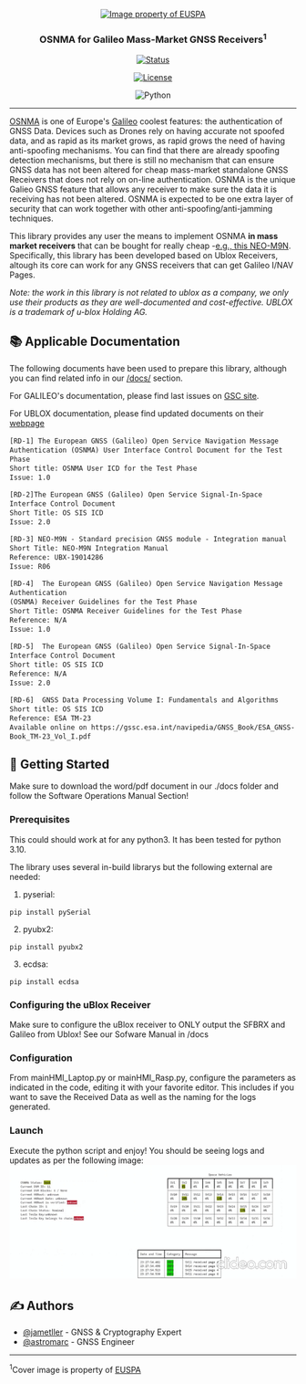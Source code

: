 <p align="center">
  <a href="" rel="noopener">
 <img width=500px height=300px src="https://www.euspa.europa.eu/sites/default/files/styles/news_640x480_retinafy/public/files/content/news/images/home/osnma-news.jpg?itok=2u1UslSa" alt="Image property of EUSPA"></a>
</p>

<h3 align="center">OSNMA for Galileo Mass-Market GNSS Receivers<sup>1</sup></h3>

<div align="center">

[![Status](https://img.shields.io/badge/status-In_progress-success.svg)]()

[![License](https://img.shields.io/badge/license-MIT-blue.svg)](/LICENSE)

![Python](https://img.shields.io/badge/python-3670A0?style=for-the-badge&logo=python&logoColor=ffdd54)

</div>

---


[OSNMA](https://gssc.esa.int/navipedia/index.php/Galileo_Open_Service_Navigation_Message_Authentication) is one of Europe's [Galileo](https://www.euspa.europa.eu/european-space/galileo/What-Galileo) coolest features: the authentication of GNSS Data. Devices such as Drones rely on having accurate not spoofed data, and as rapid as its market grows, as rapid grows the need of having anti-spoofing mechanisms.
You can find that there are already spoofing detection mechanisms,  but there is still no mechanism that can ensure GNSS data has not been altered for cheap mass-market standalone GNSS Receivers that does not rely on on-line authentication.
OSNMA is the unique Galieo GNSS feature that allows any receiver to make sure the data it is receiving has not been altered. OSNMA is expected to be one extra layer of security that can work together with other anti-spoofing/anti-jamming techniques.

This library provides any user the means to implement OSNMA **in mass market receivers** that can be bought for really cheap -[e.g., this NEO-M9N](https://www.mikroe.com/gnss-7-click). Specifically, this library has been developed based on Ublox Receivers, altough its core can work for any GNSS receivers that can get Galileo I/NAV Pages.

*Note: the work in this library is not related to ublox as a company, we only use their products as they are well-documented and cost-effective. UBLOX is a trademark of u-blox Holding AG.*
## 📚 Applicable Documentation <a name = "about"></a>

The following documents have been used to prepare this library, although you can find related info in our [/docs/](https://github.com/astromarc/osnmaPython/tree/master/docs) section.

For GALILEO's documentation, please find last issues on [GSC site](https://www.gsc-europa.eu/electronic-library/programme-reference-documents).

For UBLOX documentation, please find updated documents on their [webpage](https://www.u-blox.com/en/product-resources)

```
[RD-1] The European GNSS (Galileo) Open Service Navigation Message Authentication (OSNMA) User Interface Control Document for the Test Phase 
Short title: OSNMA User ICD for the Test Phase
Issue: 1.0
```
```
[RD-2]The European GNSS (Galileo) Open Service Signal-In-Space Interface Control Document
Short Title: OS SIS ICD
Issue: 2.0
```
```
[RD-3] NEO-M9N - Standard precision GNSS module - Integration manual
Short Title: NEO-M9N Integration Manual
Reference: UBX-19014286
Issue: R06
```
```
[RD-4]	The European GNSS (Galileo) Open Service Navigation Message Authentication
(OSNMA) Receiver Guidelines for the Test Phase
Short Title: OSNMA Receiver Guidelines for the Test Phase
Reference: N/A
Issue: 1.0
```
```
[RD-5]	The European GNSS (Galileo) Open Service Signal-In-Space Interface Control Document
Short title: OS SIS ICD
Reference: N/A
Issue: 2.0
```
```
[RD-6]	GNSS Data Processing Volume I: Fundamentals and Algorithms
Short title: OS SIS ICD
Reference: ESA TM-23
Available online on https://gssc.esa.int/navipedia/GNSS_Book/ESA_GNSS-Book_TM-23_Vol_I.pdf
```


## 🏁 Getting Started <a name = "getting_started"></a>

Make sure to download the word/pdf document in our ./docs folder and follow the Software Operations Manual Section!


### Prerequisites

This could should work at for any python3. It has been tested for python 3.10.

The library uses several in-build librarys but the following external are needed:

1. pyserial:
```
pip install pySerial  
```
2. pyubx2:
```
pip install pyubx2 
```
3. ecdsa:
```
pip install ecdsa 
```
### Configuring the uBlox Receiver

Make sure to configure the uBlox receiver to ONLY output the SFBRX and Galileo from Ublox! See our Sofware Manual in /docs

### Configuration

From mainHMI_Laptop.py or mainHMI_Rasp.py, configure the parameters as indicated in the code, editing it with your favorite editor.
This includes if you want to save the Received Data as well as the naming for the logs generated.

### Launch

Execute the python script and enjoy! You should be seeing logs and updates as per the following image:
![](./docs/design_manual/hmi_animation.gif)

## ✍️ Authors <a name = "authors"></a>

- [@jametller](https://github.com/jametller) - GNSS & Cryptography Expert
- [@astromarc](https://github.com/astromarc) - GNSS Engineer




* * *
<sup>1</sup>Cover image is property of [EUSPA](https://www.euspa.europa.eu/)

